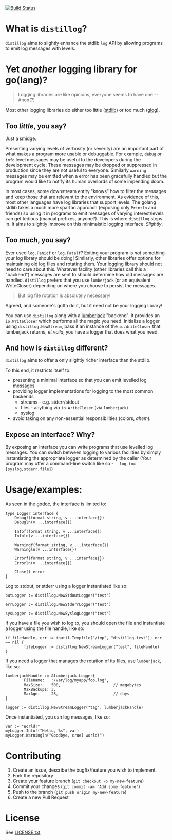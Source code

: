 [![Build Status](https://travis-ci.org/amoghe/distillog.svg)](https://travis-ci.org/amoghe/distillog)

# What is `distillog`?

`distillog` aims to slightly enhance the stdlib `log` API by allowing programs
to emit log messages with levels.

# Yet _another_ logging library for go(lang)?

> Logging libraries are like opinions, everyone seems to have one -- Anon(?)

Most other logging libraries do either too little ([stdlib][0])
or too much ([glog][1]).

## Too _little_, you say?

Just a smidge.

Presenting varying levels of verbosity (or severity) are an important part of
what makes a program more usable or debuggable. For example, `debug` or `info`
level messages may be useful to the developers during the development cycle.
These messages may be dropped or suppressed in production since they are not
useful to everyone. Similarly `warning` messages may be emitted when a error has
been gracefully handled but the program would like to notify its human overlords
of some impending doom.

In most cases, some downstream entity "knows" how to filter the messages and
keep those that are relevant to the environment. As evidence of this, most
other languages have log libraries that support levels. The golang stdlib takes
a much more spartan approach (exposing only `Println` and friends) so using it
in programs to emit messages of varying interest/levels can get tedious (manual
prefixes, anyone?). This is where `distillog` steps in. It aims to slightly
improve on this minimalstic logging interface. _Slightly_.

## Too _much_, you say?

Ever used `log.Panicf` or `log.Fatalf`? Exiting your program is *not* something
your log library should be doing! Similarly, other libraries offer options for
maintaining old log files and rotating them. Your logging library should not need
to care about this. Whatever facility (other libraries call this a "backend")
messages are sent to should determine how old messages are handled. `distillog`
prefers that you use `lumberjack` (or an equivalent WriteCloser) depending on
where you choose to persist the messages.

> But log file rotation is absolutely necessary!

Agreed, and someone's gotta do it, but it need not be your logging library!

You can use `distillog` along with a [lumberjack][2] "backend". It provides an
`io.WriteCloser` which performs all the magic you need. Initialize a logger
using `distillog.NewStream`, pass it an instance of the `io.WriteCloser`
that lumberjack returns, _et voila_, you have a logger that does what you need.

## And how is `distillog` different?

`distillog` aims to offer a only slightly richer interface than the stdlib.

To this end, it restricts itself to:
- presenting a minimal interface so that you can emit levelled log messages
- providing logger implementations for logging to the most common backends
	- streams - e.g. stderr/stdout 
	- files - anything via `io.WriteCloser` (via `lumberjack`)
	- syslog
- avoid taking on any non-essential responsibilities (colors, _ahem_).


## Expose an interface? Why?

By exposing an interface you can write programs that use levelled log messages.
You can switch between logging to various facilities by simply instantiating the
appropriate logger as determined by the caller (Your program may offer a
command-line switch like so - `--log-to=[syslog,stderr,file]`)

# Usage/examples:

As seen in the [godoc](https://godoc.org/github.com/amoghe/distillog#Logger),
the interface is limited to:

```golang
type Logger interface {
	Debugf(format string, v ...interface{})
	Debugln(v ...interface{})

	Infof(format string, v ...interface{})
	Infoln(v ...interface{})

	Warningf(format string, v ...interface{})
	Warningln(v ...interface{})

	Errorf(format string, v ...interface{})
	Errorln(v ...interface{})

	Close() error
}
```

Log to stdout, or stderr using a logger instantiated like so:

```golang
outLogger := distillog.NewStdoutLogger("test")

errLogger := distillog.NewStderrLogger("test")

sysLogger := distillog.NewSyslogLogger("test")
```

If you have a file you wish to log to, you should open the file and instantiate
a logger using the file handle, like so:

```golang
if fileHandle, err := ioutil.Tempfile("/tmp", "distillog-test"); err == nil {
        fileLogger := distillog.NewStreamLogger("test", fileHandle)
}
```

If you need a logger that manages the rotation of its files, use `lumberjack`,
like so:

```golang
lumberjackHandle := &lumberjack.Logger{
        Filename:   "/var/log/myapp/foo.log",
        MaxSize:    500,                       // megabytes
        MaxBackups: 3,
        MaxAge:     28,                        // days
}

logger := distillog.NewStreamLogger("tag", lumberjackHandle)
```

Once instantiated, you can log messages, like so:

```golang
var := "World!"
myLogger.Infof("Hello, %s", var)
myLogger.Warningln("Goodbye, cruel world!")

```

# Contributing

1. Create an issue, describe the bugfix/feature you wish to implement.
2. Fork the repository
3. Create your feature branch (`git checkout -b my-new-feature`)
4. Commit your changes (`git commit -am 'Add some feature'`)
5. Push to the branch (`git push origin my-new-feature`)
6. Create a new Pull Request

# License

See [LICENSE.txt](LICENSE.txt)

[0]: https://golang.org/pkg/log/
[1]: https://github.com/golang/glog
[2]: https://github.com/natefinch/lumberjack